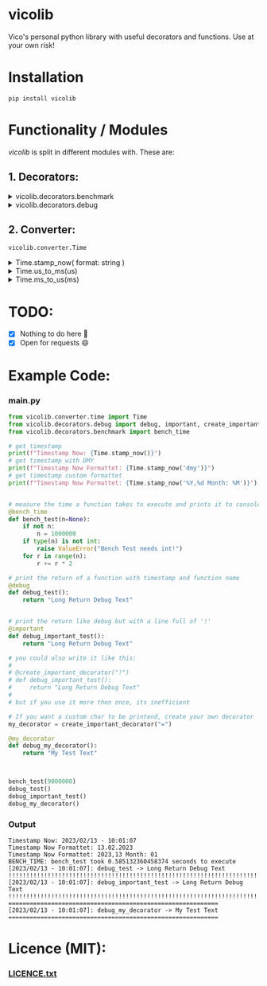 # vicolib
Vico's personal python library with useful decorators and functions.
Use at your own risk!

# Installation
`pip install vicolib`

# Functionality / Modules
*vicolib* is split in different modules with. These are:
## 1. Decorators:
<details><summary>vicolib.decorators.benchmark</summary>

- `@bench_time`   -> prints the time a function needs to execute
</details>

<details><summary>vicolib.decorators.debug</summary>

- `@debug`   -> prints the return value of a function
- `@important`   -> prints the return like debug with extra chars so it stands out
</details>

## 2. Converter:
`vicolib.converter.Time`
<details><summary>Time.stamp_now( format: string )</summary>

- **description:** Converts the current time to a formattable timestamp string
- **params:** *format: string* -> e.g. "%Y/%m/%d" or from formats dict:

#### Predefined Formats:
| Key          |    Format        | Example Output         | Description |
| -----------  | ---------------- | ---------------------- | ------------ 
| "def"        | %Y/%m/%d - %X  | 2023/2/4 - 18:30:26      | Default 
| "dmy"        | %d.%m.%Y"      | 4.2.2023                 | Day.Month.Year
| "dmy-time"   | %d.%m.%Y - %X  | 4.2.2023 - 18:30:26      | Day.Month.Year with time
| "ymd"        | %Y/%m%d        | 2023/2/4                 | Year/Month/Day
| "ymd-time"   | %Y/%m/%d - %X  | 2023/2/4 - 18:30:26      | Year/Month/Day with time
| "time"       | %X             | 18:30:26                 | Time with seconds
| "time-short" | %H:%M          | 18:30                    | Time without seconds
| "time-apm"   | %I:%M %p       | 6:30 PM                  | Time with AM / PM
| "written"    | %A %d. %B %Y   | Sunday 12. February 2023 | Written Date



- **return:** *str* (like "2023/2/4 - 18:30:26")
</details>
<details><summary>Time.us_to_ms(us)</summary>

- **description:** Converts microseconds (us) to milliseconds (ms). (us = ms / 1000)
- **params:** microsecond as string, int or float
- **return:** int
</details>

<details><summary>Time.ms_to_us(ms)</summary>

- **description:** Converts milliseconds (ms) to microseconds (us). (us = ms * 1000)
- **params:** microsecond as string, int or float
- **return:** int
</details>

# TODO:
- [x] Nothing to do here :eyes:
- [x] Open for requests :smile:

# Example Code:
### main.py

```python
from vicolib.converter.time import Time
from vicolib.decorators.debug import debug, important, create_important_decorator
from vicolib.decorators.benchmark import bench_time

# get timestamp
print(f"Timestamp Now: {Time.stamp_now()}")
# get timestamp with DMY
print(f"Timestamp Now Formattet: {Time.stamp_now('dmy')}")
# get timestamp custom formattet
print(f"Timestamp Now Formattet: {Time.stamp_now('%Y,%d Month: %M')}")


# measure the time a function takes to execute and prints it to console
@bench_time
def bench_test(n=None):
    if not n:
        n = 1000000
    if type(n) is not int:
        raise ValueError("Bench Test needs int!")
    for r in range(n):
        r += r * 2

# print the return of a function with timestamp and function name
@debug
def debug_test():
    return "Long Return Debug Text"


# print the return like debug but with a line full of '!' 
@important
def debug_important_test():
    return "Long Return Debug Text"

# you could also write it like this:
#
# @create_important_decorator("!")
# def debug_important_test():
#     return "Long Return Debug Text"
#
# but if you use it more then once, its inefficient

# If you want a custom char to be printend, create your own decorator
my_decorator = create_important_decorator("=")

@my_decorator
def debug_my_decorator():
    return "My Test Text"



bench_test(9000000)
debug_test()
debug_important_test()
debug_my_decorator()


```
### Output
```
Timestamp Now: 2023/02/13 - 10:01:07
Timestamp Now Formattet: 13.02.2023
Timestamp Now Formattet: 2023,13 Month: 01
BENCH_TIME: bench_test took 0.585132360458374 seconds to execute
[2023/02/13 - 10:01:07]: debug_test -> Long Return Debug Text
!!!!!!!!!!!!!!!!!!!!!!!!!!!!!!!!!!!!!!!!!!!!!!!!!!!!!!!!!!!!!!!!!!!!!!!
[2023/02/13 - 10:01:07]: debug_important_test -> Long Return Debug Text
!!!!!!!!!!!!!!!!!!!!!!!!!!!!!!!!!!!!!!!!!!!!!!!!!!!!!!!!!!!!!!!!!!!!!!!
===========================================================
[2023/02/13 - 10:01:07]: debug_my_decorator -> My Test Text
===========================================================
```
# Licence (MIT):
### **[LICENCE.txt](LICENCE.txt)**